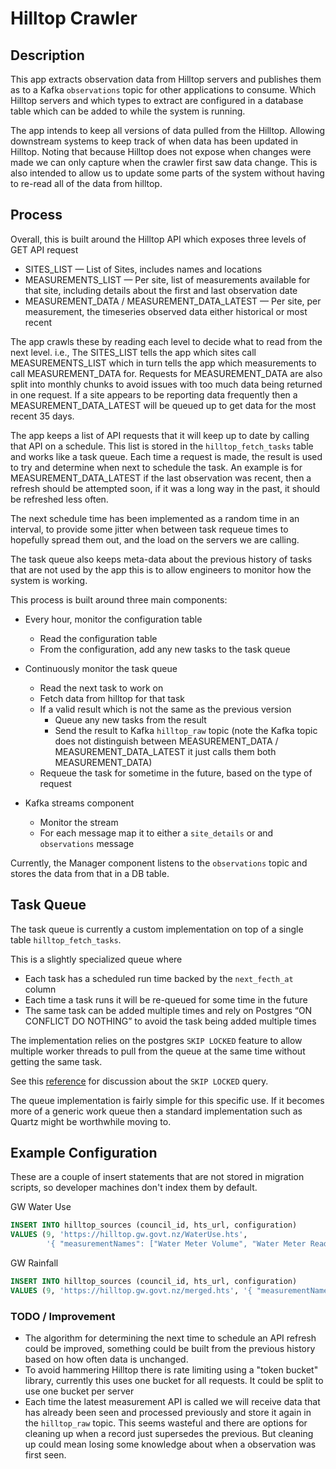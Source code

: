 # Hilltop Crawler

## Description

This app extracts observation data from Hilltop servers and publishes them as to a Kafka `observations` topic for other
applications to consume. Which Hilltop servers and which types to extract are configured in a database table which can
be added to while the system is running.

The app intends to keep all versions of data pulled from the Hilltop. Allowing downstream systems to keep track of when
data has been updated in Hilltop. Noting that because Hilltop does not expose when changes were made we can only capture
when the crawler first saw data change. This is also intended to allow us to update some parts of the system without
having to re-read all of the data from hilltop.

## Process

Overall, this is built around the Hilltop API which exposes three levels of GET API request

* SITES_LIST — List of Sites, includes names and locations
* MEASUREMENTS_LIST — Per site, list of measurements available for that site, including details about the first and last
  observation date
* MEASUREMENT_DATA / MEASUREMENT_DATA_LATEST — Per site, per measurement, the timeseries observed data either historical or most recent

The app crawls these by reading each level to decide what to read from the next level. i.e., The SITES_LIST tells the
app which sites call MEASUREMENTS_LIST which in turn tells the app which measurements to call MEASUREMENT_DATA for. Requests
for MEASUREMENT_DATA are also split into monthly chunks to avoid issues with too much data being returned in one
request. If a site appears to be reporting data frequently then a MEASUREMENT_DATA_LATEST will be queued up to get data for the most recent 35 days.

The app keeps a list of API requests that it will keep up to date by calling that API on a schedule. This list is stored
in the `hilltop_fetch_tasks` table and works like a task queue. Each time a request is made, the result is used to try
and determine when next to schedule the task. An example is for MEASUREMENT_DATA_LATEST if the last observation was
recent, then a refresh should be attempted soon, if it was a long way in the past, it should be refreshed less often.

The next schedule time has been implemented as a random time in an interval, to provide some jitter when between task
requeue times to hopefully spread them out, and the load on the servers we are calling.

The task queue also keeps meta-data about the previous history of tasks that are not used by the app this is to allow
engineers to monitor how the system is working.

This process is built around three main components:

* Every hour, monitor the configuration table
    * Read the configuration table
    * From the configuration, add any new tasks to the task queue

* Continuously monitor the task queue
    * Read the next task to work on
    * Fetch data from hilltop for that task
    * If a valid result which is not the same as the previous version
        * Queue any new tasks from the result
        * Send the result to Kafka `hilltop_raw` topic (note the Kafka topic does not distinguish between
          MEASUREMENT_DATA / MEASUREMENT_DATA_LATEST it just calls them both MEASUREMENT_DATA)
    * Requeue the task for sometime in the future, based on the type of request

* Kafka streams component
    * Monitor the stream
    * For each message map it to either a `site_details` or and `observations` message

Currently, the Manager component listens to the `observations` topic and stores the data from that in a DB table.

## Task Queue

The task queue is currently a custom implementation on top of a single table `hilltop_fetch_tasks`.

This is a slightly specialized queue where

* Each task has a scheduled run time backed by the  `next_fecth_at` column
* Each time a task runs it will be re-queued for some time in the future
* The same task can be added multiple times and rely on Postgres “ON CONFLICT DO NOTHING” to avoid the task being added
  multiple times

The implementation relies on the postgres `SKIP LOCKED` feature to allow multiple worker threads to pull from the queue
at the same time without getting the same task.

See this [reference](https://www.2ndquadrant.com/en/blog/what-is-select-skip-locked-for-in-postgresql-9-5/) for
discussion about the `SKIP LOCKED` query.

The queue implementation is fairly simple for this specific use. If it becomes more of a generic work queue then a
standard implementation such as Quartz might be worthwhile moving to.

## Example Configuration

These are a couple of insert statements that are not stored in migration scripts, so developer machines don't index
them by default.

GW Water Use

```sql
INSERT INTO hilltop_sources (council_id, hts_url, configuration)
VALUES (9, 'https://hilltop.gw.govt.nz/WaterUse.hts',
        '{ "measurementNames": ["Water Meter Volume", "Water Meter Reading"] }');
```

GW Rainfall

```sql
INSERT INTO hilltop_sources (council_id, hts_url, configuration)
VALUES (9, 'https://hilltop.gw.govt.nz/merged.hts', '{ "measurementNames": ["Rainfall"] }');
```

### TODO / Improvement

* The algorithm for determining the next time to schedule an API refresh could be improved, something could be built
  from the previous history based on how often data is unchanged.
* To avoid hammering Hilltop there is rate limiting using a "token bucket" library, currently this uses one bucket for
  all requests. It could be split to use one bucket per server
* Each time the latest measurement API is called we will receive data that has already been seen and processed previously and store it
  again in the `hilltop_raw` topic. This seems wasteful and there are options for cleaning up when a record just
  supersedes the previous. But cleaning up could mean losing some knowledge about when a observation was first seen.     
